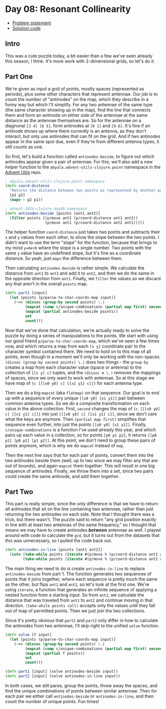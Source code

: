 # Day 08: Resonant Collinearity

* [Problem statement](https://adventofcode.com/2024/day/8)
* [Solution code](https://github.com/abyala/advent-2024-clojure/blob/master/src/advent_2024_clojure/day08.clj)

## Intro

This was a cute puzzle today, a bit easier than a few we've seen already this season, I think. It's more work with
2-dimensional grids, so let's do it.

## Part One

We're given as input a grid of points, mostly spaces (represented as periods), plus some other characters that
represent antennae. Our job is to count the number of "antinodes" on the map, which they describe in a funny way but
which I'll simplify. For any two antennae of the same type (the same character showing up in the map), find the line
that connects them and form an antinode on either side of the antennae at the same distance as the antennae themselves
are. So for the antennae on a diagnonal `[3 4] [6 5]`, form antinodes at `[0 1]` and `[9 6]`. It's fine if an antinode
shows up where there currently is an antenna, as they don't interact, but only use antinodes that can fit on the grid.
And if two antinodes appear in the same spot due, even if they're from different antenna types, it still counts as one.

So first, let's build a function called `antinodes-beside`, to figure out which antinodes appear given a pair of
antennae. For this, we'll also add a new helper function to the `abyala.advent-utils-clojure.point` namespace in the
[Advent Utils](https://github.com/abyala/advent-utils-clojure) repo.

```clojure
; abyala.advent-utils-clojure.point namespace
(defn coord-distance
  "Returns the distance between two points as represented by another point, essentially returning `[dx dy]`."
  [p1 p2]
  (mapv - p2 p1))

; advent-2024-clojure.day08 namespace
(defn antinodes-beside [points [ant1 ant2]]
  (filter points [(p/move ant2 (p/coord-distance ant1 ant2))
                  (p/move ant1 (p/coord-distance ant2 ant1))]))
```

The helper function `coord-distance` just takes two points and subtracts their `x` and `y` values from each other,
to show the slope between the two points. I didn't want to use the term "slope" for the function, because that brings
to my mind `y=mx+b` where the slope is a single number. Two points with the same `y` value have an undefined slope, but
it's fine as a coordinate distance. So yeah, just `mapv` the difference between them.

Then calculating `antinodes-beside` is rather simple. We calculate the distance from `ant1` to `ant2` and add it to
`ant2`, and then we do the same in the opposite direction from `ant1`. Finally, we `filter` the values so we discard
any that aren't in the overall `points` map.

```clojure
(defn part1 [input]
  (let [points (p/parse-to-char-coords-map input)]
    (->> (dissoc (group-by second points) \.)
         (mapcat (comp c/unique-combinations (partial map first) second))
         (mapcat (partial antinodes-beside points))
         set
         count)))
```

Now that we've done that calculation, we're actually ready to solve the puzzle by doing a series of manipulations to
the points. We start with using our good friend `p/parse-to-char-coords-map`, which we've seen a few times now, and
which returns a map from each `[x y]` coordinate pair to the character symbol contained there. We need to hold on to
this map of all points, even though in a moment we'll only be working with the non-spaces. `(dissoc (group-by second
points) \.)` does two things - the `group-by` creates a map from each character value (space or antenna) to the
collection of `[[x y] c]` tuples, and the `(dissoc m \.)` removes the mappings of spaces, since we only want to work
with antennae. So at this stage we have map of `{c [[[x0 y0] c] [[x1 y1] c]]}` for each antenna type. 

Then we do a big `mapcat` (aka `flatmap)` on that sequence. Our goal is to end up with a sequence of every unique
`[[x0 y0] [x1 y1]]` pair between common antenna types. So we do a composite transformation on each value in the above
collection. First, `second` changes the map of `{c [[[x0 y0] c] [[x1 y1] c]]}` into just `[[[x0 y0] c] [[x1 y1] c]]`,
since we don't care what the keys are anymore. Then `(partial map first)` simplifies that sequence even further, into
just the points `[[x0 y0] [x1 y1]]`. Finally, `c/unique-combinations` is a function I've used already this year, and
which pairs up each value in a collection, so for points `[p0 p1 p2]`, it returns `[[p0 p1] [p0 p2] [p1 p2]]`. At this
point, we don't need to group these pairs of points anymore, which is why we do `mapcat` instead of `map`.

Then the next line says that for each pair of points, convert them into the two antinodes beside them (well, up to two
since we may filter any that are out of bounds), and again `mapcat` them together. This will result in one big sequence
of antinodes. Finally, we throw them into a set, since two pairs could create the same antinode, and add them together.

## Part Two

This part is really simple, since the only difference is that we have to return _all_ antinodes that sit on the line
containing two antennae, rather than just returning the two antinodes on each side. Note that I thought there was a
trick, but there wasn't. The puzzle said to return "any grid position exactly in line with at least two antennas of the
same frequency," so I thought that means we may have to create antinodes **_between_** antennae as well. I played around
with code to calculate the `gcd`, but it turns out from the datasets that this was unnecessary, so I pulled the code
back out.

```clojure
(defn antinodes-in-line [points [ant1 ant2]]
  (into (take-while points (iterate #(p/move % (p/coord-distance ant1 ant2)) ant2))
        (take-while points (iterate #(p/move % (p/coord-distance ant2 ant1)) ant1))))
```

The main thing we need to do is create `antinodes-in-line` to replace `antinodes-beside` from part 1. The function
generates two sequences of points that it joins together, where each sequence is pretty much the same as the other, but
flips `ant1` and `ant2`, so let's look at the first one. We're using `iterate`, a function that generates an infinite
sequence of applying a nested function from a starting input. So from `ant2`, we calculate the distance that was
traveled from `ant1` to `ant2` and continue moving in that direction. `(take-while points coll)` accepts only the
values until they fall out of map of permitted points. Then we just join the two collections.

Since it's pretty obvious that `part1` and `part2` only differ in how to calculate the antinodes from two antennae,
I'll skip right to the unified `solve` function.

```clojure
(defn solve [f input]
  (let [points (p/parse-to-char-coords-map input)]
    (->> (dissoc (group-by second points) \.)
         (mapcat (comp c/unique-combinations (partial map first) second))
         (mapcat (partial f points))
         set
         count)))

(defn part1 [input] (solve antinodes-beside input))
(defn part2 [input] (solve antinodes-in-line input))
```

In both cases, we still parse, group the points, throw away the spaces, and find the unique combinations of points
between similar antennae. Then for each pair we either call `antinodes-beside` or `antinodes-in-line`, and then count
the number of unique points. Fun times!

